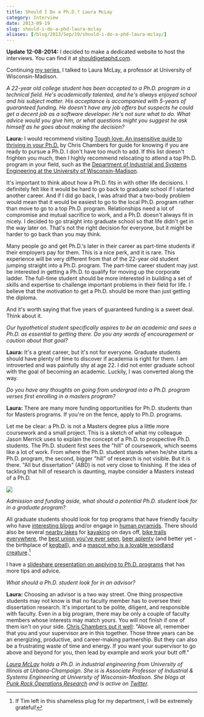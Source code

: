 ```yaml
---
title: Should I Do a Ph.D.? Laura McLay
category: Interview
date: 2013-09-19
slug: should-i-do-a-phd-laura-mclay
aliases: [/blog/2013/Sep/19/should-i-do-a-phd-laura-mclay/]
---
```


__Update 12-08-2014:__ I decided to make a dedicated website to host the interviews. You can find it at [shouldigetaphd.com](http://shouldigetaphd.com/).

Continuing [my series](http://stiglerdiet.com/category/should-i-do-a-phd.html), I talked to Laura McLay, a professor at University of Wisconsin-Madison.

_A 22-year old college student has been accepted to a Ph.D. program in a technical field. He's academically talented, and he's always enjoyed school and his subject matter. His acceptance is accompanied with 5-years of guaranteed funding. He doesn't have any job offers but suspects he could get a decent job as a software developer. He's not sure what to do. What advice would you give him, or what questions might you suggest he ask himself as he goes about making the decision?_

__Laura:__ I would recommend visiting [Tough love: An insensitive guide to thriving in your Ph.D.](http://neurochambers.blogspot.co.uk/2012/05/tough-love-insensitive-guide-to.html "NeuroChambers: Tough love: An insensitive guide to thriving in your Ph.D.") by Chris Chambers for guide for knowing if you are ready to pursue a Ph.D. I don't have too much to add. If this list doesn't frighten you much, then I highly recommend relocating to attend a top Ph.D. program in your field, such as the [Department of Industrial and Systems Engineering at the University of Wisconsin-Madison](http://www.engr.wisc.edu/isye.html).

It's important to think about how a Ph.D. fits in with other life decisions. I definitely felt like it would be hard to go back to graduate school if I started another career. And if I did go back, I was afraid that a two-body problem would mean that it would be easiest to go to the local Ph.D. program rather than move to go to a top Ph.D. program. Relationships need a lot of compromise and mutual sacrifice to work, and a Ph.D. doesn't always fit in nicely. I decided to go straight into graduate school so that life didn't get in the way later on. That's not the right decision for everyone, but it might be harder to go back than you may think.

Many people go and get Ph.D.'s later in their career as part-time students if their employers pay for them. This is a nice perk, and it is rare. This experience will be very different from that of the 22-year old student jumping straight into a Ph.D. program. The part-time career student may just be interested in getting a Ph.D. to qualify for moving up the corporate ladder. The full-time student should be more interested in building a set of skills and expertise to challenge important problems in their field for life. I believe that the motivation to get a Ph.D. should be more than just getting the diploma.

And it's worth saying that five years of guaranteed funding is a sweet deal. Think about it.

_Our hypothetical student specifically aspires to be an academic and sees a Ph.D. as essential to getting there. Do you any words of encouragement or caution about that goal?_

__Laura:__ It's a great career, but it's not for everyone. Graduate students should have plenty of time to discover if academia is right for them. I am introverted and was painfully shy at age 22. I did not enter graduate school with the goal of becoming an academic. Luckily, I was converted along the way.

_Do you have any thoughts on going from undergrad into a Ph.D. program verses first enrolling in a masters program?_

__Laura:__ There are many more funding opportunities for Ph.D. students than for Masters programs. If you're on the fence, apply to Ph.D. programs.

Let me be clear: a Ph.D. is not a Masters degree plus a little more coursework and a small project. This is a sketch of what my colleague Jason Merrick uses to explain the concept of a Ph.D. to prospective Ph.D. students. The Ph.D. student first sees the "hill" of coursework, which seems like a lot of work. From where the Ph.D. student stands when he/she starts a Ph.D. program, the second, bigger "hill" of research is not visible. But it is there. "All but dissertation" (ABD) is not very close to finishing. If the idea of tackling that hill of research is daunting, maybe consider a Masters instead of a Ph.D.

![](/uploads/2013/09/PhD_picture.JPG)

_Admission and funding aside, what should a potential Ph.D. student look for in a graduate program?_

All graduate students should look for top programs that have friendly faculty who have [interesting blogs](http://punkrockor.wordpress.com/) and/or engage in [human pyramids](https://twitter.com/JeffLinderoth/status/360139708254265344/photo/1). There should also be several [nearby lakes](http://www.countyofdane.com/lwrd/landconservation/img/lakeimages/lakemendota1.jpg) for [kayaking](http://www.plastic-castle.com/blog/wp-content/uploads/2012/06/IMAG0058.jpg) on days off, [bike trails everywhere](http://www.madisonareampo.org/maps/DaneCountyMapforBicylclists.cfm "Dane County Map for Bicylclists"), the [best union you've ever seen](http://www.union.wisc.edu/images/madison%20photos/terrace%20chairs2.JPG), [beer aplenty](http://www.newglarusbrewing.com/ "New Glarus Brewing") (and better yet - the birthplace of [kegball](http://www.urbandictionary.com/define.php?term=kegball)), and a [mascot who is a lovable woodland creature](https://twitter.com/UWBuckyBadger).[^uwm]

I have a [slideshare presentation on applying to Ph.D. programs](http://www.slideshare.net/lamclay/so-youre-thinking-about-graduate-school-in-operations-research-math-or-engineering) that has more tips and advice.

_What should a Ph.D. student look for in an advisor?_

__Laura:__ Choosing an advisor is a two way street. One thing prospective students may not know is that no faculty member has to oversee their dissertation research. It's important to be polite, diligent, and responsible with faculty. Even in a big program, there may be only a couple of faculty members whose interests may match yours. You will not finish if one of them isn't on your side. [Chris Chambers put it well](http://neurochambers.blogspot.co.uk/2012/05/tough-love-insensitive-guide-to.html "NeuroChambers: Tough love: An insensitive guide to thriving in your PhD"): "Above all, remember that you and your supervisor are in this together. Those three years can be an energizing, productive, and career-making partnership. But they can also be a frustrating waste of time and energy. If you want your supervisor to go above and beyond for you, then lead by example and work your butt off."

_[Laura McLay](http://punkrockor.wordpress.com/) holds a Ph.D. in industrial engineering from University of Illinois at Urbana-Champaign. She is is Associate Professor of Industrial & Systems Engineering at University of Wisconsin-Madison. She blogs at [Punk Rock Operations Research](http://punkrockor.wordpress.com/) and is active on [Twitter](https://twitter.com/lauramclay)._

 [^uwm]: If Tim left in this shameless plug for my department, I will be extremely grateful!